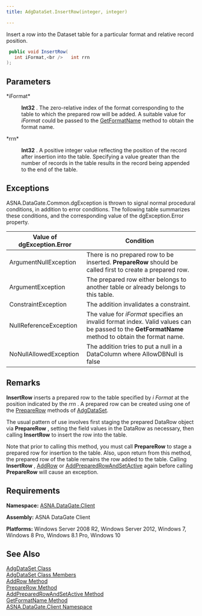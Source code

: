```yaml
---
title: AdgDataSet.InsertRow(integer, integer)

---
```


Insert a row into the Dataset table for a particular format and relative record position.

```cs
 public void InsertRow(
   int iFormat,<br />   int rrn
);
```


## Parameters

<dl>
        <dt>
 *iFormat* 
        </dt>
        <dd>

**Int32** . The zero-relative index of the format corresponding to the table to which the prepared row will be added. A suitable value for *iFormat* could be passed to the [GetFormatName](adg-dataset-class-get-format-name-method.html) method to obtain the format name.
</dd>
        <dt>
 *rrn* 
        </dt>
        <dd>

**Int32** . A positive integer value reflecting the position of the record after insertion into the table. Specifying a value greater than the number of records in the table results in the record being appended to the end of the table.
</dd>
</dl>

## Exceptions

ASNA.DataGate.Common.dgException is thrown to signal normal procedural conditions, in addition to error conditions. The following table summarizes these conditions, and the corresponding value of the dgException.Error property.
<br />



| Value of dgException.Error | Condition |
| ---- | ---- |
| ArgumentNullException | There is no prepared row to be inserted. **PrepareRow** should be called first to create a prepared row. |
| ArgumentException | The prepared row either belongs to another table or already belongs to this table. |
| ConstraintException | The addition invalidates a constraint. |
| NullReferenceException | The value for *iFormat* specifies an invalid format index. Valid values can be passed to the **GetFormatName** method to obtain the format name. |
| NoNullAllowedException | The addition tries to put a null in a DataColumn where AllowDBNull is false |



## Remarks

<span> **InsertRow** </span> inserts a prepared row to the table specified by *i* *Format* at the position indicated by the *rrn* . A prepared row can be created using one of the [ PrepareRow](adg-dataset-class-prepare-row-method-main.html) methods of [AdgDataSet](adg-dataset-class.html). 

The usual pattern of use involves first staging the prepared DataRow object via <span> **PrepareRow** </span>, setting the field values in the DataRow as necessary, then calling <span> **InsertRow** </span> to insert the row into the table.

<span>Note</span> that prior to calling this method, you must call <span> **PrepareRow** </span> to stage a prepared row for insertion to the table. Also, upon return from this method, the prepared row of the table remains the row added to the table. Calling **InsertRow** , [ AddRow](adg-dataset-class-add-row-methods.html) or [AddPreparedRowAndSetActive](adg-dataset-class-add-prepared-row-and-set-active-method.html) again before calling **PrepareRow** will cause an exception.
## Requirements

**Namespace:** [ASNA.DataGate.Client](datagate-client-namespace.html) 

**Assembly:** ASNA DataGate Client

**Platforms:** Windows Server 2008 R2, Windows Server 2012, Windows 7, Windows 8 Pro, Windows 8.1 Pro, Windows 10
## See Also


[AdgDataSet Class](adg-dataset-class.html)
      <br />
[AdgDataSet Class Members](adg-dataset-members.html)
      <br />
[AddRow Method](adg-dataset-class-add-row-methods.html)
      <br />
[PrepareRow Method](adg-dataset-class-prepare-row-method-main.html)
      <br />
      [AddPreparedRowAndSetActive 
					Method](adg-dataset-class-add-prepared-row-and-set-active-method.html)
      <br />
[GetFormatName Method](adg-dataset-class-get-format-name-method.html)
      <br />
[ASNA.DataGate.Client Namespace](datagate-client-namespace.html)


